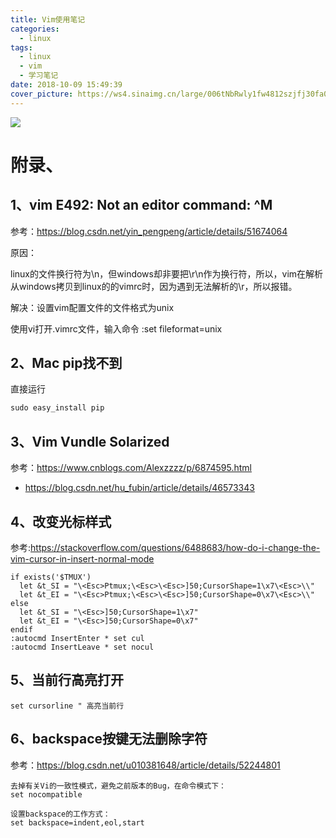 ```yaml
---
title: Vim使用笔记
categories:
  - linux
tags:
  - linux
  - vim
  - 学习笔记
date: 2018-10-09 15:49:39
cover_picture: https://ws4.sinaimg.cn/large/006tNbRwly1fw4812szjfj30fa08ljra.jpg
---
```


![](https://ws4.sinaimg.cn/large/006tNbRwly1fw4812szjfj30fa08ljra.jpg)

# 附录、

## 1、vim E492: Not an editor command: ^M

参考：https://blog.csdn.net/yin_pengpeng/article/details/51674064

原因：

linux的文件换行符为\n，但windows却非要把\r\n作为换行符，所以，vim在解析从windows拷贝到linux的的vimrc时，因为遇到无法解析的\r，所以报错。

解决：设置vim配置文件的文件格式为unix

使用vi打开.vimrc文件，输入命令  :set fileformat=unix



## 2、Mac pip找不到

直接运行

```c
sudo easy_install pip
```

## 3、Vim Vundle Solarized

参考：https://www.cnblogs.com/Alexzzzz/p/6874595.html

- https://blog.csdn.net/hu_fubin/article/details/46573343

## 4、改变光标样式

参考:https://stackoverflow.com/questions/6488683/how-do-i-change-the-vim-cursor-in-insert-normal-mode

```
if exists('$TMUX')
  let &t_SI = "\<Esc>Ptmux;\<Esc>\<Esc>]50;CursorShape=1\x7\<Esc>\\"
  let &t_EI = "\<Esc>Ptmux;\<Esc>\<Esc>]50;CursorShape=0\x7\<Esc>\\"
else
  let &t_SI = "\<Esc>]50;CursorShape=1\x7"
  let &t_EI = "\<Esc>]50;CursorShape=0\x7"
endif
:autocmd InsertEnter * set cul
:autocmd InsertLeave * set nocul
```

## 5、当前行高亮打开

`set cursorline " 高亮当前行`

## 6、backspace按键无法删除字符

参考：https://blog.csdn.net/u010381648/article/details/52244801

```
去掉有关Vi的一致性模式，避免之前版本的Bug，在命令模式下： 
set nocompatible 

设置backspace的工作方式： 
set backspace=indent,eol,start

```

